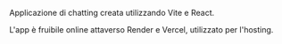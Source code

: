 Applicazione di chatting creata utilizzando Vite e React.

L'app è fruibile online attaverso Render e Vercel, utilizzato per l'hosting.
